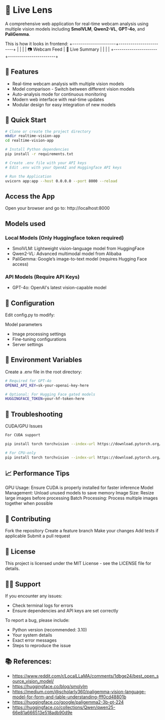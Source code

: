 # 📸 Live Lens

A comprehensive web application for real-time webcam analysis using multiple vision models including **SmolVLM**, **Qwen2-VL**, **GPT-4o**, and **PaliGemma**.

This is how it looks in frontend:
+----------------------+------------------------+
|                      |                        |
|    📷 Webcam Feed    |   🧠 Live Summary       |
|                      |                        |
+----------------------+------------------------+


## 🌟 Features

* Real-time webcam analysis with multiple vision models
* Model comparison - Switch between different vision models
* Auto-analysis mode for continuous monitoring
* Modern web interface with real-time updates
* Modular design for easy integration of new models  


## 🚀 Quick Start
```bash
# Clone or create the project directory
mkdir realtime-vision-app
cd realtime-vision-app

# Install Python dependencies
pip install -r requirements.txt

# Create .env file with your API keys
# Edit .env with your OpenAI and Huggingface API keys

# Run the Application
uvicorn app:app --host 0.0.0.0 --port 8000 --reload
```

## Access the App
Open your browser and go to: http://localhost:8000

## Models used

### Local Models (Only Huggingface token required)
  * SmolVLM: Lightweight vision-language model from HuggingFace
  * Qwen2-VL: Advanced multimodal model from Alibaba
  * PaliGemma: Google’s image-to-text model (requires Hugging Face access)

### API Models (Require API Keys)
  * GPT-4o: OpenAI's latest vision-capable model

## 🔧 Configuration
Edit config.py to modify:

Model parameters
* Image processing settings
* Fine-tuning configurations
* Server settings

## 🔑 Environment Variables
Create a .env file in the root directory:
```bash
# Required for GPT-4o
OPENAI_API_KEY=sk-your-openai-key-here

# Optional: For Hugging Face gated models
HUGGINGFACE_TOKEN=your-hf-token-here
```
<!-- # Optional: For private Hugging Face models
HUGGINGFACE_TOKEN=your-hf-token-here
📁 Project Structure
realtime-vision-app/
├── backend/
│   ├── app/
│   │   ├── main.py              # FastAPI application
│   │   ├── models/              # Vision model implementations
│   │   ├── services/            # Business logic services
│   │   └── utils/               # Utility functions
├── data/
│   ├── faces/                   # Face recognition data
│   └── training/                # Fine-tuning datasets
├── models/                      # Saved model files
├── requirements.txt             # Python dependencies
├── .env                         # Environment variables
└── run.py                      # Startup script -->

## 🚨 Troubleshooting
CUDA/GPU Issues
```bash
For CUDA support

pip install torch torchvision --index-url https://download.pytorch.org/whl/cu118

# For CPU-only
pip install torch torchvision --index-url https://download.pytorch.org/whl/cpu
```


## 📈 Performance Tips

GPU Usage: Ensure CUDA is properly installed for faster inference
Model Management: Unload unused models to save memory
Image Size: Resize large images before processing
Batch Processing: Process multiple images together when possible

## 🤝 Contributing

Fork the repository
Create a feature branch
Make your changes
Add tests if applicable
Submit a pull request

## 📄 License
This project is licensed under the MIT License - see the LICENSE file for details.

## 🙋‍♂️ Support
If you encounter any issues:
* Check terminal logs for errors
* Ensure dependencies and API keys are set correctly

To report a bug, please include:

* Python version (recommended: 3.10)
* Your system details
* Exact error messages
* Steps to reproduce the issue


## 📚 References:
* https://www.reddit.com/r/LocalLLaMA/comments/1dbge24/best_open_source_vision_model/
* https://huggingface.co/blog/smolvlm
* https://medium.com/@scholarly360/paligemma-vision-language-model-for-form-and-table-understanding-fff0cd48801b
* https://huggingface.co/google/paligemma2-3b-pt-224
* https://huggingface.co/collections/Qwen/qwen25-66e81a666513e518adb90d9e